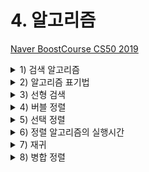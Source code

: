 # 4. 알고리즘

[Naver BoostCourse CS50 2019](https://www.edwith.org/boostcourse-cs-050)

<details>
  <summary>1) 검색 알고리즘</summary>

# 학습 목표

주어진 배열 속에서 특정 값을 찾는 방법을 설명할 수 있다.

# 검색 알고리즘

**배열**은 한 자료형의 여러 값들이 메모리 상에 모여 있는 구조이다.

컴퓨터는 이 값들에 접근할 때 배열의 인덱스 하나하나를 접근한다.

만약 어떤 값이 배열 안에 속해 있는지를 찾아 보기 위해서는 배열이 정렬되어 있는지 여부에 따라 아래와 같은 방법을 사용할 수 있다.

# 선형 검색

배열의 인덱스를 처음부터 끝까지 하나씩 증가시키면서 방문하여 그 값이 속하는지를 검사한다.

아래 의사코드와 같이 나타낼 수 있다.

```
For i from 0 to n–1

    If i'th element is 50

        Return true

Return false
```

# 이진 검색

만약 배열이 정렬되어 있다면, 배열 중간 인덱스부터 시작하여 찾고자 하는 값과 비교하며 그보다 작은(작은 값이 저장되어 있는) 인덱스 또는 큰(큰 값이 저장되어 있는) 인덱스로 이동을 반복하면 된다.

아래 의사코드와 같이 나타낼 수 있다.

```
If no items

    Return false

If middle item is 50

    Return true

Else if 50 < middle item

    Search left half

Else if 50 > middle item

    Search right half
```

# 생각해보기

만약 정렬되지 않은 배열이 있다면, 선형 검색이 빠를까 이진 검색이 빠를까?

- 정답을 찾는 속도는 선형 검색이 더 빠를 것이다. 선형 검색은 데이터를 차례대로 계속해서 찾기만 하지만, 이진 검색의 경우 해당 인덱스의 데이터와 찾고자 하는 값을 비교하는 과정을 반복하기 때문이다.
- 또한, 정렬되지 않은 상태에서 이진 검색으로 찾게 되면 데이터가 배열 안에 존재하는 데에도 불구하고 그 데이터가 없는 것으로 잘못 결론을 내릴 수도 있다.
- 하지만 배열이 정렬되어 있는 경우라면 이진 검색이 올바른 결과를 도출하면서도 그 속도가 평균적으로 훨씬 빠를 것이다.

</details>

<details>
  <summary>2) 알고리즘 표기법</summary>

# 학습 목표

알고리즘의 실행 시간의 상한과 하한을 표기할 수 있다.

# 알고리즘 표기법

1주차에 아래 그림과 같이 알고리즘을 실행하는데 걸리는 시간을 표현해 봤다.

<img src="imgs/BigO.png" width="500">

위와 같은 그림을 공식으로 표기한 것이 **Big O 표기법**이다.

여기서 O는 "**on the order of**"의 약자로, 쉽게 생각하면 "**~만큼의 정도로 커지는**" 것이라고 볼 수 있다.

O(n)은 n만큼 커지는 것이므로 n이 늘어날수록 선형적으로 증가하게 된다. O(n/2)도 결국 n이 매우 커지면 1/2은 큰 의미가 없어지므로 O(n)이라고 볼 수 있다.

주로 아래 목록과 같은 Big O 표기가 실행 시간을 나타내기 위해 많이 사용된다.

- O(n^2)
- O(n log n)
- O(n) - 선형 검색
- O(log n) - 이진 검색
- O(1)

**Big O**가 알고리즘 **실행 시간의 상한**을 나타낸 것이라면, 반대로 **Big Ω**는 알고리즘 **실행 시간의 하한**을 나타내는 것이다.

예를 들어 선형 검색에서는 n개의 항목이 있을 때 최대 n번의 검색을 해야 하므로 상한이 O(n)이 되지만 운이 좋다면 한 번만에 검색을 끝낼 수도 있으므로 하한은 Ω(1)이 된다.

역시 아래 목록과 같은 Big Ω 표기가 많이 사용된다.

- Ω(n^2)
- Ω(n log n)
- Ω(n) - 배열 안에 존재하는 값의 개수 세기
- Ω(log n)
- Ω(1) - 선형 검색, 이진 검색

# 생각해보기

실행시간의 상한이 낮은 알고리즘이 더 좋을까? 하한이 낮은 알고리즘이 더 좋을까?

- 실행시간의 상한이 낮은 알고리즘이 더 좋을 것이다. 왜냐하면 실행시간의 상한이 높은 비효율적인 알고리즘은 다루는 데이터의 크기가 커짐에 따라서 최악의 경우에 걸리는 실행시간이 기하급수적으로 늘어날 수 있기 때문이다.
- 또한 상한 시간이 같다면, 평균적으로 실행 시간이 낮은 알고리즘이 좋은 알고리즘일 것이다.

</details>

<details>
  <summary>3) 선형 검색</summary>

# 학습 목표

주어진 배열 또는 구조체에서 선형 검색을 할 수 있다.

# 선형 검색

찾고자 하는 자료를 검색하는 데 사용되는 다양한 알고리즘이 있다. 그 중 하나가 **선형 검색**이다.

선형 검색은 **원하는 원소가 발견될 때까지 처음부터 마지막 자료까지 차례대로 검색**한다.

이렇게 하여 선형 검색은 찾고자 하는 자료를 찾을 때까지 모든 자료를 확인해야 한다.

# 효율성 그리고 비효율성

**선형 검색 알고리즘**은 **정확하지만 아주 효율적이지 못한 방법**이다.

리스트의 길이가 n이라고 했을 때, 최악의 경우 리스트의 모든 원소를 확인해야 하므로 n번만큼 실행된다.

여기서 최악의 상황은 찾고자 하는 자료가 맨 마지막에 있거나 리스트 안에 없는 경우를 말한다.

만약 100만 개의 원소가 있는 리스트라고 가정해본다면 효율성이 매우 떨어짐을 느낄 수 있다.

반대로 최선의 상황은 처음 시도했을 때 찾고자 하는 값이 있는 경우이다.

평균적으로 선형 검색이 최악의 상황에서 종료되는 것에 가깝다고 가정할 수 있다.

선형 검색은 **자료가 정렬되어 있지 않거나 그 어떤 정보도 없이 하나씩 찾아야 하는 경우에 유용**하다.

이러한 경우 무작위로 탐색하는 것보다 순서대로 탐색하는 것이 효율적이다.

이제 우리는 검색 이전에 정렬이 필요한 이유를 알 수 있다.

정렬은 시간이 오래 걸리고 공간을 더 차지한다.

하지만 이 추가적인 과정을 진행하면 우리는 여러 번 리스트를 검색해야 하거나 매우 큰 리스트를 검색해야 할 경우 시간을 단축할 수 있을 것이다.

주어진 배열에서 특정 값을 찾기 위해 선형 검색을 사용한다면, 아래와 같은 코드를 작성할 수 있다.

```c
#include <cs50.h>
#include <stdio.h>

int main(void)
{
    //numbers 배열 정의 및 값 입력
    int numbers[] = {4, 8, 15, 16, 23, 42};

    //값 50 검색
    for (int i = 0; i < 6; i++)
    {
        if (numbers[i] == 50)
        {
            printf("Found\n");
            return 0;
        }
    printf("Not found\n");
    return 1;
    }
}
```

배열의 크기만큼 for 루프를 돌면서 배열의 인덱스를 차례대로 방문하며 찾는 값이 있는지를 검사하면 된다.

문자열로 이루어진 배열도 비슷한 방식으로 검색할 수 있다.

만약 전화번호부에서 특정 이름을 찾아 해당하는 전화번호를 출력하는 프로그램을 작성하려면 어떻게 할 수 있을까?

가장 간단한 예는 아래와 같은 프로그램이 될 것이다.

```c
#include <cs50.h>
#include <stdio.h>
#include <string.h>

int main(void)
{
    string names[] = {"EMMA", "RODRIGO", "BRIAN", "DAVID"};
    string numbers[] = {"617-555-0100", "617-555-0101", "617-555-0102", "617-555-0103"};

    for (int i = 0; i < 4; i++)
    {
        if (strcmp(names[i], "EMMA") == 0)
        {
            printf("Found %s\n", numbers[i]);
            return 0;
        }
    }
    printf("Not found\n");
    return 1;
}
```

names 배열과 numbers 배열을 따로 정의하고 names 배열에서 검색을 해서 해당하는 인덱스의 numbers 배열 값을 출력하는 것이다.

하지만 이 경우에는 names 배열과 numbers 배열이 서로 같은 인덱스를 가져야 한다는 한계가 있다.

더 좋은 방법은 아래 코드와 같이 새로운 자료형으로 **구조체**를 정의해서 이름과 번호를 묶어주는 것이다.

```c
#include <cs50.h>
#include <stdio.h>
#include <string.h>

typedef struct
{
    string name;
    string number;
}
person;

int main(void)
{
    person people[4];

    people[0].name = "EMMA";
    people[0].number = "617-555-0100";
    people[1].name = "RODRIGO";
    people[1].number = "617-555-0101";
    people[2].name = "BRIAN";
    people[2].number = "617-555-0102";
    people[3].name = "DAVID";
    people[3].number ="617-555-0103";

    //EMMA 검색
    for (int i = 0; i < 4; i++)
    {
        if (strcmp(people[i].name, "EMMA") == 0)
        {
            printf("Found %s\n", people[i].number);
            return 0;
        }
    }
    printf("Not found\n");
    return 1;
}
```

person이라는 이름의 구조체를 자료형으로 정의하고 person 자료형의 배열을 선언하면 그 안에 포함된 속성값은 '.'으로 연결해서 접근할 수 있다.

person a; 라는 변수가 있다면, a.name 또는 a.number 이 각각 이름과 전화번호를 저장하는 변수가 된다.

이렇게 함으로써 더욱 확장성 있는 전화번호부 검색 프로그램을 만들 수 있다.

# 생각해보기

전화번호부와 같이 구조체를 정의하여 관리 및 검색을 하면 더 편리한 예는 또 무엇이 있을까?

- 쇼핑몰 회원의 아이디와 전화번호 및 주소 등

</details>

<details>
  <summary>4) 버블 정렬</summary>

</details>

<details>
  <summary>5) 선택 정렬</summary>

</details>

<details>
  <summary>6) 정렬 알고리즘의 실행시간</summary>

</details>

<details>
  <summary>7) 재귀</summary>

</details>

<details>
  <summary>8) 병합 정렬</summary>

</details>
